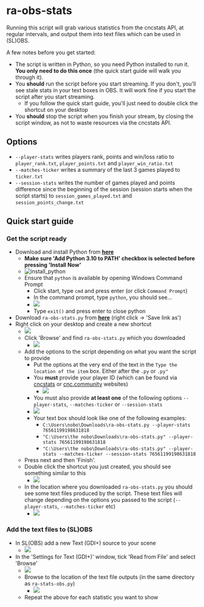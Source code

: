 # ra-obs-stats

Running this script will grab various statistics from the cncstats API, at regular intervals, and output them into text files which can be used in (SL)OBS.

A few notes before you get started:

* The script is written in Python, so you need Python installed to run it. **You only need to do this once** (the quick start guide will walk you through it).
* You **should** run the script before you start streaming. If you don't, you'll see stale stats in your text boxes in OBS. It will work fine if you start the script after you start streaming.
  * If you follow the quick start guide, you'll just need to double click the shortcut on your desktop
* You **should** stop the script when you finish your stream, by closing the script window, as not to waste resources via the cncstats API.

## Options

* `--player-stats` writes players rank, points and win/loss ratio to `player_rank.txt`, `player_points.txt` and `player_win_ratio.txt`
* `--matches-ticker` writes a summary of the last 3 games played to `ticker.txt`
* `--session-stats` writes the number of games played and points difference since the beginning of the session (session starts when the script starts) to `session_games_played.txt` and `session_points_change.txt`

## Quick start guide

### Get the script ready

* Download and install Python from **[here](https://www.python.org/ftp/python/3.10.1/python-3.10.1-amd64.exe)**
  * **Make sure 'Add Python 3.10 to PATH' checkbox is selected before pressing 'Install Now'**
  * ![install_python](https://i.imgur.com/So6mfwM.png)
  * Ensure that `python` is available by opening Windows Command Prompt
    * Click start, type `cmd` and press enter (or click `Command Prompt`)
    * In the command prompt, type `python`, you should see...
    * ![](https://i.imgur.com/xrdSugB.png)
    * Type `exit()` and press enter to close python
* Download `ra-obs-stats.py` from **[here](https://raw.githubusercontent.com/thenobo/ra-obs-stats/main/ra-obs-stats.py)** (right click -> 'Save link as')
* Right click on your desktop and create a new shortcut
  * ![](https://i.imgur.com/DkpLW8I.png)
  * Click 'Browse' and find `ra-obs-stats.py` which you downloaded
    * ![](https://i.imgur.com/5q5hngY.png)
  * Add the options to the script depending on what you want the script to provide
    * Put the options at the very end of the text in the `Type the location of the item` box. Either after the `.py` or `.py"`
    * You **must** provide your player ID (which can be found via [cncstats](http://cnc-stats.azurewebsites.net/) or [cnc.community](https://cnc.community/command-and-conquer-remastered/leaderboard/red-alert) websites)
      * ![](https://i.imgur.com/MsNkFSs.png)
    * You must also provide **at least one** of the following options `--player-stats`, `--matches-ticker` or `--session-stats`
    * ![](https://i.imgur.com/y9BsFiK.png)
    * Your text box should look like one of the following examples:
      * `C:\Users\nobo\Downloads\ra-obs-stats.py --player-stats 76561199198631818`
      * `"C:\Users\the nobo\Downloads\ra-obs-stats.py" --player-stats 76561199198631818`
      * `"C:\Users\the nobo\Downloads\ra-obs-stats.py" --player-stats --matches-ticker --session-stats 76561199198631818`
  * Press next and then 'Finish'.
  * Double click the shortcut you just created, you should see something similar to this
    * ![](https://i.imgur.com/42gTsIw.png)
  * In the location where you downloaded `ra-obs-stats.py` you should see some text files produced by the script. These text files will change depending on the options you passed to the script (`--player-stats`, `--matches-ticker` etc)
    * ![](https://i.imgur.com/bDesnvr.png)

### Add the text files to (SL)OBS

* In SL(OBS) add a new Text (GDI+) source to your scene
  * ![](https://i.imgur.com/k0rINVM.png)
* In the 'Settings for Text (GDI+)' window, tick 'Read from File' and select 'Browse'
  * ![](https://i.imgur.com/bU4bT5t.png)
  * Browse to the location of the text file outputs (in the same directory as `ra-stats-obs.py`)
    * ![](https://i.imgur.com/CThLb6M.png)
  * Repeat the above for each statistic you want to show
